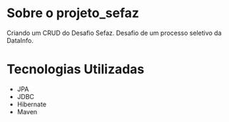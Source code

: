 # Sobre o projeto_sefaz
Criando um CRUD do Desafio Sefaz.
Desafio de um processo seletivo da DataInfo.
# Tecnologias Utilizadas

- JPA
- JDBC
- Hibernate
- Maven





